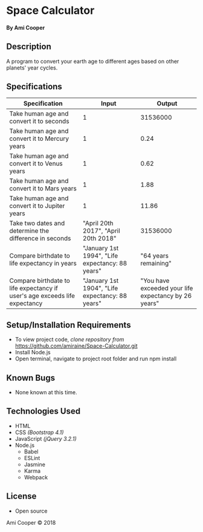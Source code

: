 # **Space Calculator**

#### By Ami Cooper

## Description
A program to convert your earth age to different ages based on other planets' year cycles.

## Specifications

| Specification | Input | Output |
| --- | --- | --- |
| Take human age and convert it to seconds | 1 | 31536000 |
| Take human age and convert it to Mercury years | 1 | 0.24 |
| Take human age and convert it to Venus years | 1 | 0.62 |
| Take human age and convert it to Mars years | 1 | 1.88 |
| Take human age and convert it to Jupiter years | 1 | 11.86 |
| Take two dates and determine the difference in seconds | "April 20th 2017", "April 20th 2018" | 31536000 |
| Compare birthdate to life expectancy in years | "January 1st 1994", "Life expectancy: 88 years" | "64 years remaining" |
| Compare birthdate to life expectancy if user's age exceeds life expectancy | "January 1st 1904", "Life expectancy: 88 years" | "You have exceeded your life expectancy by 26 years"

## Setup/Installation Requirements

* To view project code, _clone repository from_ https://github.com/amiraine/Space-Calculator.git
* Install Node.js
* Open terminal, navigate to project root folder and run npm install

## Known Bugs
* None known at this time.
## Technologies Used

* HTML
* CSS _(Bootstrap 4.1)_
* JavaScript _(jQuery 3.2.1)_
* Node.js
  * Babel
  * ESLint
  * Jasmine
  * Karma
  * Webpack

## License

* Open source

Ami Cooper © 2018
